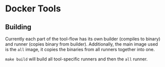 # Docker Tools

## Building

Currently each part of the tool-flow has its own builder (compiles to binary) and runner (copies binary from builder).
Additionally, the main image used is the `all` image, it copies the binaries from all runners together into one.

`make build` will build all tool-specific runners and then the `all` runner.

